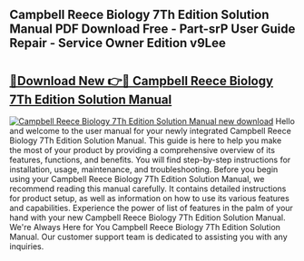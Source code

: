 ## Campbell Reece Biology 7Th Edition Solution Manual PDF Download Free - Part-srP User Guide Repair - Service Owner Edition v9Lee

# <h2><a href="http://bc70899.oget.top/?id=Campbell+Reece+Biology+7Th+Edition+Solution+Manual">🔗Download New 👉🔴 Campbell Reece Biology 7Th Edition Solution Manual</a></h2>

[![Campbell Reece Biology 7Th Edition Solution Manual new download](https://i.imgur.com/5g1atiW.png)](http://bc70899.oget.top/?id=Campbell+Reece+Biology+7Th+Edition+Solution+Manual)
Hello and welcome to the user manual for your newly integrated Campbell Reece Biology 7Th Edition Solution Manual. This guide is here to help you make the most of your product by providing a comprehensive overview of its features, functions, and benefits. You will find step-by-step instructions for installation, usage, maintenance, and troubleshooting. Before you begin using your Campbell Reece Biology 7Th Edition Solution Manual, we recommend reading this manual carefully. It contains detailed instructions for product setup, as well as information on how to use its various features and capabilities. Experience the power of list of features in the palm of your hand with your new Campbell Reece Biology 7Th Edition Solution Manual. We're Always Here for You Campbell Reece Biology 7Th Edition Solution Manual. Our customer support team is dedicated to assisting you with any inquiries.

